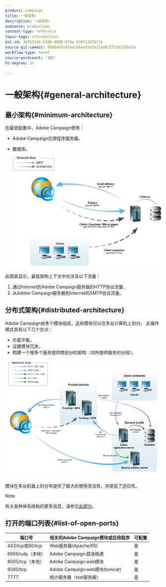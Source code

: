 ```yaml
---
product: campaign
title: 一般架构
description: 一般架构
audience: production
content-type: reference
topic-tags: introduction
exl-id: 3bfb5448-6996-4080-bf9a-434f1207637e
source-git-commit: 98d646919fedc66ee9145522ad0c5f15b25dbf2e
workflow-type: tm+mt
source-wordcount: '181'
ht-degree: 3%

---
```


# 一般架构{#general-architecture}

## 最小架构{#minimum-architecture}

在最低配置中，Adobe Campaign使用：

* Adobe Campaign应用程序服务器，
* 数据库。

   ![](assets/formation_exploitation.png)

此图表显示，最低架构上下文中仅涉及以下流量：

1. 通过Internet到Adobe Campaign服务器的HTTP协议流量，
1. 从Adobe Campaign服务器到Internet的SMTP协议流量。

## 分布式架构{#distributed-architecture}

Adobe Campaign由多个模块组成，这些模块可以在多台计算机上划分。 此操作模式具有以下几个优点：

* 负载平衡，
* 设置模块冗余，
* 构建一个按多个服务提供商划分的架构（对所提供服务的分段）。

![](assets/architecturerepartie.png)

模块在多台机器上的分布提供了极大的使用灵活性，并提高了适应性。

>[!NOTE]
>
>有关各种体系结构的更多信息，请参见[此部分](../../installation/using/general-architecture.md)。

## 打开的端口列表{#list-of-open-ports}

| 端口号 | 相关的Adobe Campaign模块或应用程序 | 可配置 |
|---|---|---|
| 443/tcp或80/tcp | Web服务器(Apache/IIS) | 是 |
| 6666/udp（本地） | Adobe Campaign:叙洛格德 | 是 |
| 8005/tcp（本地） | Adobe Campaign:web模块 | 是 |
| 8080/tcp | Adobe Campaign:web模块(tomcat) | 是 |
| 7777 | 统计服务器（stat服务器） | 是 |
